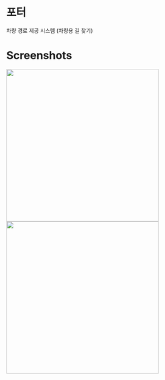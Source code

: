 # 포터
차량 경로 제공 시스템 (차량용 길 찾기)

# Screenshots

<div>
<img width="400" src = "https://user-images.githubusercontent.com/67724306/104550741-d2585280-5678-11eb-8dad-bc6012d48f85.jpg">
<img width="400" src = "https://user-images.githubusercontent.com/67724306/104547122-1cd5d100-5671-11eb-8621-96a445b95b5b.jpg">
</div>
